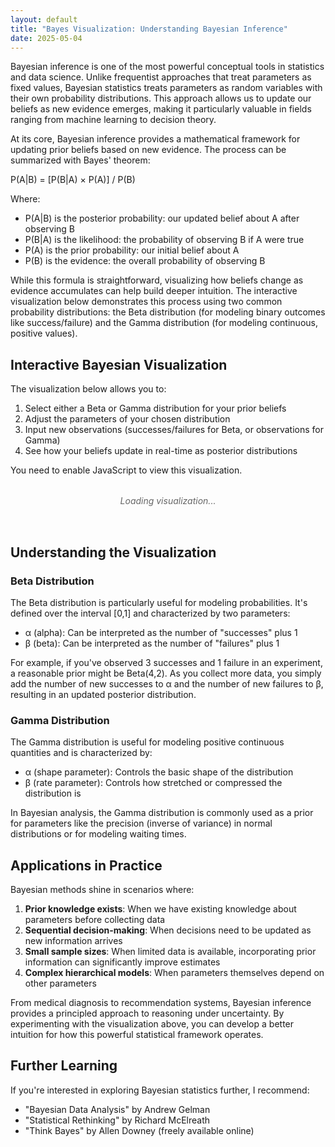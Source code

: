 ```yaml
---
layout: default
title: "Bayes Visualization: Understanding Bayesian Inference"
date: 2025-05-04
---
```


Bayesian inference is one of the most powerful conceptual tools in statistics and data science. Unlike frequentist approaches that treat parameters as fixed values, Bayesian statistics treats parameters as random variables with their own probability distributions. This approach allows us to update our beliefs as new evidence emerges, making it particularly valuable in fields ranging from machine learning to decision theory.

At its core, Bayesian inference provides a mathematical framework for updating prior beliefs based on new evidence. The process can be summarized with Bayes' theorem:

P(A|B) = [P(B|A) × P(A)] / P(B)

Where:
- P(A|B) is the posterior probability: our updated belief about A after observing B
- P(B|A) is the likelihood: the probability of observing B if A were true
- P(A) is the prior probability: our initial belief about A
- P(B) is the evidence: the overall probability of observing B

While this formula is straightforward, visualizing how beliefs change as evidence accumulates can help build deeper intuition. The interactive visualization below demonstrates this process using two common probability distributions: the Beta distribution (for modeling binary outcomes like success/failure) and the Gamma distribution (for modeling continuous, positive values).

## Interactive Bayesian Visualization

The visualization below allows you to:
1. Select either a Beta or Gamma distribution for your prior beliefs
2. Adjust the parameters of your chosen distribution
3. Input new observations (successes/failures for Beta, or observations for Gamma)
4. See how your beliefs update in real-time as posterior distributions

<div id="bayesian-viz-root">
    <noscript>You need to enable JavaScript to view this visualization.</noscript>
    <div class="loading">Loading visualization...</div>
</div>

<script src="https://cdn.plot.ly/plotly-2.26.0.min.js"></script>
<script crossorigin src="https://unpkg.com/react@18/umd/react.production.min.js"></script>
<script crossorigin src="https://unpkg.com/react-dom@18/umd/react-dom.production.min.js"></script>
<script src="https://unpkg.com/@babel/standalone/babel.min.js"></script>
<script src="https://cdn.tailwindcss.com"></script>
<!-- Load only the dependencies we need -->
<script crossorigin src="https://unpkg.com/react@18/umd/react.production.min.js"></script>
<script crossorigin src="https://unpkg.com/react-dom@18/umd/react-dom.production.min.js"></script>
<script src="https://unpkg.com/@babel/standalone/babel.min.js"></script>
<script src="https://cdn.tailwindcss.com"></script>

<style>
    .card {
        background-color: white;
        border-radius: 0.5rem;
        box-shadow: 0 1px 3px 0 rgba(0, 0, 0, 0.1), 0 1px 2px 0 rgba(0, 0, 0, 0.06);
        margin: 1rem;
        padding: 1rem;
    }
    
    .input {
        width: 100%;
        padding: 0.5rem;
        border: 1px solid #e2e8f0;
        border-radius: 0.375rem;
        margin-top: 0.25rem;
        margin-bottom: 1rem;
    }
    
    .label {
        font-size: 0.875rem;
        font-weight: 500;
        color: #1a202c;
    }
    
    .card-header {
        padding: 1.25rem 1.25rem 0;
    }
    
    .card-title {
        font-size: 1.25rem;
        font-weight: 600;
        color: #1a202c;
    }
    
    .card-content {
        padding: 1.25rem;
    }

    .loading {
        text-align: center;
        padding: 2rem;
        font-style: italic;
        color: #666;
    }
</style>

<script type="text/babel" src="{{ site.baseurl }}/assets/js/bayesian-viz.js"></script>

## Understanding the Visualization

### Beta Distribution

The Beta distribution is particularly useful for modeling probabilities. It's defined over the interval [0,1] and characterized by two parameters:
- α (alpha): Can be interpreted as the number of "successes" plus 1
- β (beta): Can be interpreted as the number of "failures" plus 1

For example, if you've observed 3 successes and 1 failure in an experiment, a reasonable prior might be Beta(4,2). As you collect more data, you simply add the number of new successes to α and the number of new failures to β, resulting in an updated posterior distribution.

### Gamma Distribution

The Gamma distribution is useful for modeling positive continuous quantities and is characterized by:
- α (shape parameter): Controls the basic shape of the distribution
- β (rate parameter): Controls how stretched or compressed the distribution is

In Bayesian analysis, the Gamma distribution is commonly used as a prior for parameters like the precision (inverse of variance) in normal distributions or for modeling waiting times.

## Applications in Practice

Bayesian methods shine in scenarios where:
1. **Prior knowledge exists**: When we have existing knowledge about parameters before collecting data
2. **Sequential decision-making**: When decisions need to be updated as new information arrives
3. **Small sample sizes**: When limited data is available, incorporating prior information can significantly improve estimates
4. **Complex hierarchical models**: When parameters themselves depend on other parameters

From medical diagnosis to recommendation systems, Bayesian inference provides a principled approach to reasoning under uncertainty. By experimenting with the visualization above, you can develop a better intuition for how this powerful statistical framework operates.

## Further Learning

If you're interested in exploring Bayesian statistics further, I recommend:
- "Bayesian Data Analysis" by Andrew Gelman
- "Statistical Rethinking" by Richard McElreath
- "Think Bayes" by Allen Downey (freely available online)